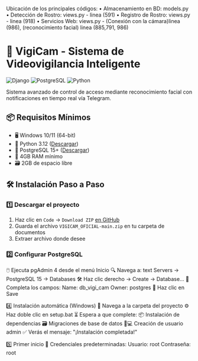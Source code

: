 Ubicación de los principales códigos:
• Almacenamiento en BD: models.py
• Detección de Rostro: views.py - linea (591)
• Registro de Rostro: views.py - linea (918)
• Servicios Web: views.py - (Conexión con la cámara)linea (986), (reconocimiento facial) linea (885,791, 986)


# 🚀 VigiCam - Sistema de Videovigilancia Inteligente

![Django](https://img.shields.io/badge/Django-5.2.1-green)
![PostgreSQL](https://img.shields.io/badge/PostgreSQL-15+-blue)
![Python](https://img.shields.io/badge/Python-3.12%2B-yellow)

Sistema avanzado de control de acceso mediante reconocimiento facial con notificaciones en tiempo real vía Telegram.

## 📦 Requisitos Mínimos

- 🖥️ Windows 10/11 (64-bit)
- 🐍 Python 3.12 ([Descargar](https://www.python.org/downloads/))
- 🐘 PostgreSQL 15+ ([Descargar](https://www.postgresql.org/download/))
- 💾 4GB RAM mínimo
- 🗃️ 2GB de espacio libre

## 🛠 Instalación Paso a Paso

### 1️⃣ Descargar el proyecto
1. Haz clic en `Code` → `Download ZIP` [en GitHub](https://github.com/arielgonzalezjuez/VIGICAM_OFICIAL.git)
2. Guarda el archivo `VIGICAM_OFICIAL-main.zip` en tu carpeta de documentos
3. Extraer archivo donde desee

### 2️⃣ Configurar PostgreSQL 
🖱️ Ejecuta pgAdmin 4 desde el menú Inicio
🔍 Navega a:
text
Servers → PostgreSQL 15 → Databases
🛠️ Haz clic derecho → Create → Database...
📝 Completa los campos:
Name: db_vigi_cam
Owner: postgres
💾 Haz clic en Save

4️⃣ Instalación automática (Windows)
📂 Navega a la carpeta del proyecto
⚙️ Haz doble clic en setup.bat
⏳ Espera a que complete:
📦 Instalación de dependencias
🗃️ Migraciones de base de datos
👨💻 Creación de usuario admin
✅ Verás el mensaje: "¡Instalación completada!"

5️⃣ Primer inicio
🔑 Credenciales predeterminadas:
   Usuario: root
   Contraseña: root
